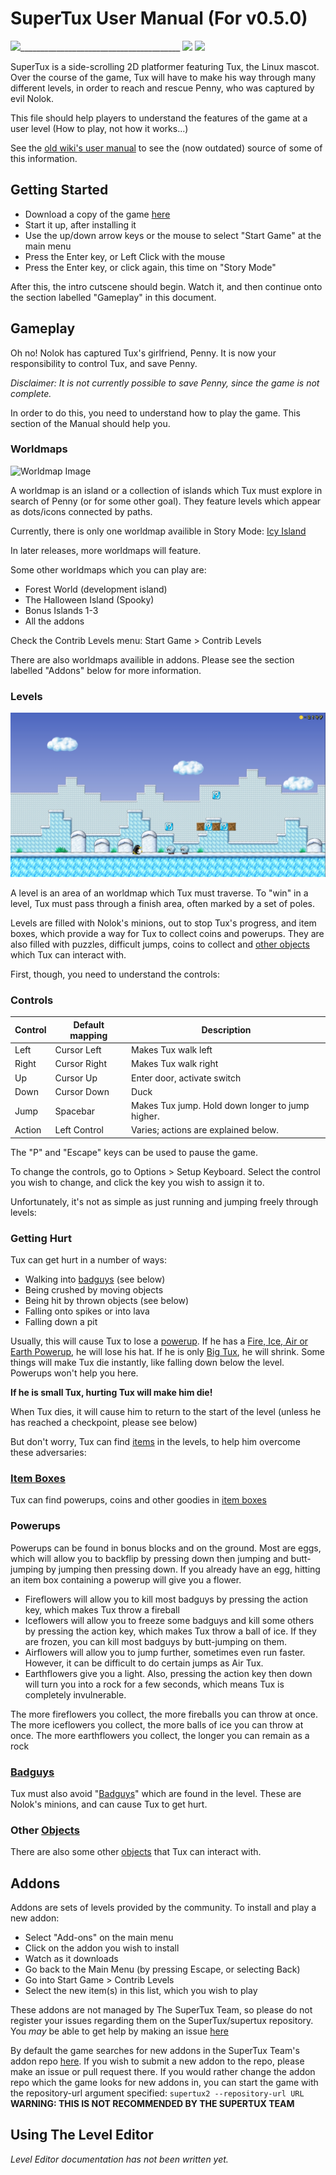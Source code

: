 # SuperTux User Manual (For v0.5.0)

![](https://github.com/SuperTux/data/blob/master/images/creatures/tux/big/stand-0.png)________________________________________ ![](https://github.com/SuperTux/data/blob/master/images/creatures/nolok/walk-0.png) ![](https://github.com/SuperTux/data/blob/master/images/creatures/penny/penny.png) 

SuperTux is a side-scrolling 2D platformer featuring Tux, the Linux mascot. Over the course of the game, Tux will have to make his way through many different levels, in order to reach and rescue Penny, who was captured by evil Nolok.

This file should help players to understand the features of the game at a user level (How to play, not how it works...)

See the [old wiki's user manual](http://supertux.lethargik.org/wiki/User_Manual) to see the (now outdated) source of some of this information.

## Getting Started

 - Download a copy of the game [here](https://supertuxproject.org/download.html)
 - Start it up, after installing it
 - Use the up/down arrow keys or the mouse to select "Start Game" at the main menu
 - Press the Enter key, or Left Click with the mouse
 - Press the Enter key, or click again, this time on "Story Mode"
 
After this, the intro cutscene should begin. Watch it, and then continue onto the section labelled "Gameplay" in this document.

## Gameplay

Oh no! Nolok has captured Tux's girlfriend, Penny. It is now your responsibility to control Tux, and save Penny.

*Disclaimer: It is not currently possible to save Penny, since the game is not complete.*

In order to do this, you need to understand how to play the game. This section of the Manual should help you.

### Worldmaps

![Worldmap Image](https://i.imgur.com/JuNXmRf.jpg)

A worldmap is an island or a collection of islands which Tux must explore in search of Penny (or for some other goal). They feature levels which appear as dots/icons connected by paths.

Currently, there is only one worldmap availible in Story Mode: [Icy Island](Icy-Island)

In later releases, more worldmaps will feature.

Some other worldmaps which you can play are:

 - Forest World (development island)
 - The Halloween Island (Spooky)
 - Bonus Islands 1-3
 - All the addons

Check the Contrib Levels menu:
Start Game > Contrib Levels

There are also worldmaps availible in addons. Please see the section labelled "Addons" below for more information.

### Levels

![Level Image](Screenshot_Via-Nostalgica.png)

A level is an area of an worldmap which Tux must traverse.
To "win" in a level, Tux must pass through a finish area, often marked by a set of poles.

Levels are filled with Nolok's minions, out to stop Tux's progress, and item boxes,
which provide a way for Tux to collect coins and powerups. They are also filled with puzzles, difficult jumps, coins to collect and [other objects](Objects) which Tux can interact with.

First, though, you need to understand the controls:

### Controls

Control |	Default mapping |	Description
--------|-----------------|--------------------
Left    |	Cursor Left     |	Makes Tux walk left
Right 	| Cursor Right    | 	Makes Tux walk right
Up 	    | Cursor Up       |	Enter door, activate switch
Down    |	Cursor Down     |	Duck
Jump 	  | Spacebar        |	Makes Tux jump. Hold down longer to jump higher.
Action  |	Left Control    |	Varies; actions are explained below. 

The "P" and "Escape" keys can be used to pause the game.

To change the controls, go to Options > Setup Keyboard.
Select the control you wish to change, and click the key you wish to assign it to.

Unfortunately, it's not as simple as just running and jumping freely through levels:

### Getting Hurt

Tux can get hurt in a number of ways:

 - Walking into [badguys](Badguys) (see below)
 - Being crushed by moving objects
 - Being hit by thrown objects (see below)
 - Falling onto spikes or into lava
 - Falling down a pit
 
Usually, this will cause Tux to lose a [powerup](Items). If he has a [Fire, Ice, Air or Earth Powerup](Items), he will lose his hat. If he is only [Big Tux](Items), he will shrink. Some things will make Tux die instantly, like falling down below the level. Powerups won't help you here.

**If he is small Tux, hurting Tux will make him die!**
 
When Tux dies, it will cause him to return to the start of the level (unless he has reached a checkpoint, please see below)

But don't worry, Tux can find [items](Items) in the levels, to help him overcome these adversaries:

### [Item Boxes](Items)

Tux can find powerups, coins and other goodies in [item boxes](Items)

### Powerups

Powerups can be found in bonus blocks and on the ground. Most are eggs, which will allow you to backflip by pressing down then jumping and butt-jumping by jumping then pressing down. If you already have an egg, hitting an item box containing a powerup will give you a flower.

- Fireflowers will allow you to kill most badguys by pressing the action key, which makes Tux throw a fireball
- Iceflowers will allow you to freeze some badguys and kill some others by pressing the action key, which makes Tux throw a ball of ice. If they are frozen, you can kill most badguys by butt-jumping on them.
- Airflowers will allow you to jump further, sometimes even run faster. However, it can be difficult to do certain jumps as Air Tux.
- Earthflowers give you a light. Also, pressing the action key then down will turn you into a rock for a few seconds, which means Tux is completely invulnerable.

The more fireflowers you collect, the more fireballs you can throw at once.
The more iceflowers you collect, the more balls of ice you can throw at once.
The more earthflowers you collect, the longer you can remain as a rock

### [Badguys](Badguys)

Tux must also avoid "[Badguys](Badguys)" which are found in the level. These are Nolok's minions, and can cause Tux to get hurt.

### Other [Objects](Objects)

There are also some other [objects](Objects) that Tux can interact with.

## Addons

Addons are sets of levels provided by the community. To install and play a new addon: 

 - Select "Add-ons" on the main menu
 - Click on the addon you wish to install
 - Watch as it downloads
 - Go back to the Main Menu (by pressing Escape, or selecting Back)
 - Go into Start Game > Contrib Levels
 - Select the new item(s) in this list, which you wish to play

These addons are not managed by The SuperTux Team, so please do not register your issues regarding them on the SuperTux/supertux repository.
You *may* be able to get help by making an issue [here](https://github.com/SuperTux/addons/issues)

By default the game searches for new addons in the SuperTux Team's addon repo [here](https://github.com/SuperTux/addons).
If you wish to submit a new addon to the repo, please make an issue or pull request there.
If you would rather change the addon repo which the game looks for new addons in, you can start the game with the repository-url argument specified: ```supertux2 --repository-url URL```
**WARNING: THIS IS NOT RECOMMENDED BY THE SUPERTUX TEAM**

## Using The Level Editor

*Level Editor documentation has not been written yet.*
